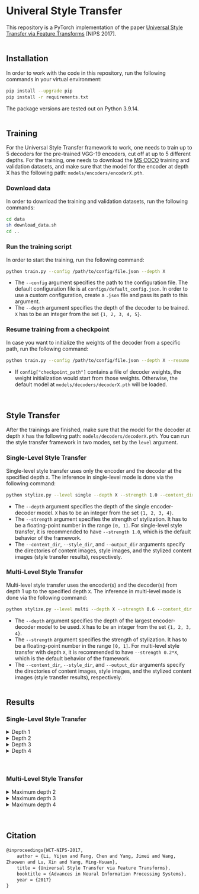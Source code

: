 # Univeral Style Transfer

This repository is a PyTorch implementation of the paper [Universal Style Transfer via Feature Transforms](https://proceedings.neurips.cc/paper_files/paper/2017/file/49182f81e6a13cf5eaa496d51fea6406-Paper.pdf) [NIPS 2017].<br><br>

## Installation

In order to work with the code in this repository, run the following commands in your virtual environment:
```bash
pip install --upgrade pip
pip install -r requirements.txt
```
The package versions are tested out on Python 3.9.14.<br><br>

## Training

For the Universal Style Transfer framework to work, one needs to train up to 5 decoders for the pre-trained VGG-19 encoders, cut off at up to 5 different depths. For the training, one needs to download the [MS COCO](https://cocodataset.org/#home) training and validation datasets, and make sure that the model for the encoder at depth X has the following path: `models/encoders/encoderX.pth`.<br>

### Download data

In order to download the training and validation datasets, run the following commands:

```bash
cd data
sh download_data.sh
cd ..
```

### Run the training script

In order to start the training, run the following command:

```bash
python train.py --config /path/to/config/file.json --depth X
```

* The `--config` argument specifies the path to the configuration file. The default configuration file is at `configs/default_config.json`. In order to use a custom configuration, create a `.json` file and pass its path to this argument.
* The `--depth` argument specifies the depth of the decoder to be trained. `X` has to be an integer from the set `{1, 2, 3, 4, 5}`.

### Resume training from a checkpoint

In case you want to initialize the weights of the decoder from a specific path, run the following command:

```bash
python train.py --config /path/to/config/file.json --depth X --resume
```

* If `config["checkpoint_path"]` contains a file of decoder weights, the weight initialization would start from those weights. Otherwise, the default model at `models/decoders/decoderX.pth` will be loaded.<br><br><br>

## Style Transfer

After the trainings are finished, make sure that the model for the decoder at depth `X` has the following path: `models/decoders/decoderX.pth`. You can run the style transfer framework in two modes, set by the `level` argument.

### Single-Level Style Transfer

Single-level style transfer uses only the encoder and the decoder at the specified depth `X`. The inference in single-level mode is done via the following command:

```bash
python stylize.py --level single --depth X --strength 1.0 --content_dir /path/to/content/directory --style_dir /path/to/style/directory --output_dir /path/to/output/directory
```

* The `--depth` argument specifies the depth of the single encoder-decoder model. `X` has to be an integer from the set `{1, 2, 3, 4}`.
* The `--strength` argument specifies the strength of stylization. It has to be a floating-point number in the range `[0, 1]`. For single-level style transfer, it is recommended to have `--strength 1.0`, which is the default behavior of the framework.
* The `--content_dir`, `--style_dir`, and `--output_dir` arguments specify the directories of content images, style images, and the stylized content images (style transfer results), respectively.

### Multi-Level Style Transfer

Multi-level style transfer uses the encoder(s) and the decoder(s) from depth 1 up to the specified depth `X`. The inference in multi-level mode is done via the following command:

```bash
python stylize.py --level multi --depth X --strength 0.6 --content_dir /path/to/content/directory --style_dir /path/to/style/directory --output_dir /path/to/output/directory
```

* The `--depth` argument specifies the depth of the largest encoder-decoder model to be used. `X` has to be an integer from the set `{1, 2, 3, 4}`.
* The `--strength` argument specifies the strength of stylization. It has to be a floating-point number in the range `[0, 1]`. For multi-level style transfer with depth `X`, it is recommended to have `--strength 0.2*X`, which is the default behavior of the framework.
* The `--content_dir`, `--style_dir`, and `--output_dir` arguments specify the directories of content images, style images, and the stylized content images (style transfer results), respectively.<br><br>

## Results

### Single-Level Style Transfer

<details>
<summary>Depth 1</summary>
<br>
<table class="center">
<tr>
  <td width=25% align="center"></td>
  <td width=25% align="center"><img src="__assets__/contents/face.jpg" raw=true></td>
  <td width=25% align="center"><img src="__assets__/contents/in1.jpg" raw=true></td>
  <td width=25% align="center"><img src="__assets__/contents/in4.jpg" raw=true></td>
</tr>
<tr>
  <td width=25% align="center"><img src="__assets__/styles/brick.jpg" raw=true></td>
  <td width=25% align="center"><img src="__assets__/results/single-level/depth-1/style_brick/face.png" raw=true></td>
  <td width=25% align="center"><img src="__assets__/results/single-level/depth-1/style_brick/in1.png" raw=true></td>
  <td width=25% align="center"><img src="__assets__/results/single-level/depth-1/style_brick/in4.png" raw=true></td>
</tr>
<tr>
  <td width=25% align="center"><img src="__assets__/styles/in1.jpg" raw=true></td>
  <td width=25% align="center"><img src="__assets__/results/single-level/depth-1/style_in1/face.png" raw=true></td>
  <td width=25% align="center"><img src="__assets__/results/single-level/depth-1/style_in1/in1.png" raw=true></td>
  <td width=25% align="center"><img src="__assets__/results/single-level/depth-1/style_in1/in4.png" raw=true></td>
</tr>
<tr>
  <td width=25% align="center"><img src="__assets__/styles/tiger.jpg" raw=true></td>
  <td width=25% align="center"><img src="__assets__/results/single-level/depth-1/style_tiger/face.png" raw=true></td>
  <td width=25% align="center"><img src="__assets__/results/single-level/depth-1/style_tiger/in1.png" raw=true></td>
  <td width=25% align="center"><img src="__assets__/results/single-level/depth-1/style_tiger/in4.png" raw=true></td>
</tr>  
</table>
</details>
<details>
<summary>Depth 2</summary>
<br>
<table class="center">
<tr>
  <td width=25% align="center"></td>
  <td width=25% align="center"><img src="__assets__/contents/face.jpg" raw=true></td>
  <td width=25% align="center"><img src="__assets__/contents/in1.jpg" raw=true></td>
  <td width=25% align="center"><img src="__assets__/contents/in4.jpg" raw=true></td>
</tr>
<tr>
  <td width=25% align="center"><img src="__assets__/styles/brick.jpg" raw=true></td>
  <td width=25% align="center"><img src="__assets__/results/single-level/depth-2/style_brick/face.png" raw=true></td>
  <td width=25% align="center"><img src="__assets__/results/single-level/depth-2/style_brick/in1.png" raw=true></td>
  <td width=25% align="center"><img src="__assets__/results/single-level/depth-2/style_brick/in4.png" raw=true></td>
</tr>
<tr>
  <td width=25% align="center"><img src="__assets__/styles/in1.jpg" raw=true></td>
  <td width=25% align="center"><img src="__assets__/results/single-level/depth-2/style_in1/face.png" raw=true></td>
  <td width=25% align="center"><img src="__assets__/results/single-level/depth-2/style_in1/in1.png" raw=true></td>
  <td width=25% align="center"><img src="__assets__/results/single-level/depth-2/style_in1/in4.png" raw=true></td>
</tr>
<tr>
  <td width=25% align="center"><img src="__assets__/styles/tiger.jpg" raw=true></td>
  <td width=25% align="center"><img src="__assets__/results/single-level/depth-2/style_tiger/face.png" raw=true></td>
  <td width=25% align="center"><img src="__assets__/results/single-level/depth-2/style_tiger/in1.png" raw=true></td>
  <td width=25% align="center"><img src="__assets__/results/single-level/depth-2/style_tiger/in4.png" raw=true></td>
</tr>  
</table>
</details>
<details>
<summary>Depth 3</summary>
<br>
<table class="center">
<tr>
  <td width=25% align="center"></td>
  <td width=25% align="center"><img src="__assets__/contents/face.jpg" raw=true></td>
  <td width=25% align="center"><img src="__assets__/contents/in1.jpg" raw=true></td>
  <td width=25% align="center"><img src="__assets__/contents/in4.jpg" raw=true></td>
</tr>
<tr>
  <td width=25% align="center"><img src="__assets__/styles/brick.jpg" raw=true></td>
  <td width=25% align="center"><img src="__assets__/results/single-level/depth-3/style_brick/face.png" raw=true></td>
  <td width=25% align="center"><img src="__assets__/results/single-level/depth-3/style_brick/in1.png" raw=true></td>
  <td width=25% align="center"><img src="__assets__/results/single-level/depth-3/style_brick/in4.png" raw=true></td>
</tr>
<tr>
  <td width=25% align="center"><img src="__assets__/styles/in1.jpg" raw=true></td>
  <td width=25% align="center"><img src="__assets__/results/single-level/depth-3/style_in1/face.png" raw=true></td>
  <td width=25% align="center"><img src="__assets__/results/single-level/depth-3/style_in1/in1.png" raw=true></td>
  <td width=25% align="center"><img src="__assets__/results/single-level/depth-3/style_in1/in4.png" raw=true></td>
</tr>
<tr>
  <td width=25% align="center"><img src="__assets__/styles/tiger.jpg" raw=true></td>
  <td width=25% align="center"><img src="__assets__/results/single-level/depth-3/style_tiger/face.png" raw=true></td>
  <td width=25% align="center"><img src="__assets__/results/single-level/depth-3/style_tiger/in1.png" raw=true></td>
  <td width=25% align="center"><img src="__assets__/results/single-level/depth-3/style_tiger/in4.png" raw=true></td>
</tr>  
</table>
</details>
<details>
<summary>Depth 4</summary>
<br>
<table class="center">
<tr>
  <td width=25% align="center"></td>
  <td width=25% align="center"><img src="__assets__/contents/face.jpg" raw=true></td>
  <td width=25% align="center"><img src="__assets__/contents/in1.jpg" raw=true></td>
  <td width=25% align="center"><img src="__assets__/contents/in4.jpg" raw=true></td>
</tr>
<tr>
  <td width=25% align="center"><img src="__assets__/styles/brick.jpg" raw=true></td>
  <td width=25% align="center"><img src="__assets__/results/single-level/depth-4/style_brick/face.png" raw=true></td>
  <td width=25% align="center"><img src="__assets__/results/single-level/depth-4/style_brick/in1.png" raw=true></td>
  <td width=25% align="center"><img src="__assets__/results/single-level/depth-4/style_brick/in4.png" raw=true></td>
</tr>
<tr>
  <td width=25% align="center"><img src="__assets__/styles/in1.jpg" raw=true></td>
  <td width=25% align="center"><img src="__assets__/results/single-level/depth-4/style_in1/face.png" raw=true></td>
  <td width=25% align="center"><img src="__assets__/results/single-level/depth-4/style_in1/in1.png" raw=true></td>
  <td width=25% align="center"><img src="__assets__/results/single-level/depth-4/style_in1/in4.png" raw=true></td>
</tr>
<tr>
  <td width=25% align="center"><img src="__assets__/styles/tiger.jpg" raw=true></td>
  <td width=25% align="center"><img src="__assets__/results/single-level/depth-4/style_tiger/face.png" raw=true></td>
  <td width=25% align="center"><img src="__assets__/results/single-level/depth-4/style_tiger/in1.png" raw=true></td>
  <td width=25% align="center"><img src="__assets__/results/single-level/depth-4/style_tiger/in4.png" raw=true></td>
</tr>  
</table>
</details><br><br>

### Multi-Level Style Transfer

<details>
<summary>Maximum depth 2</summary>
<br>
<table class="center">
<tr>
  <td width=25% align="center"></td>
  <td width=25% align="center"><img src="__assets__/contents/face.jpg" raw=true></td>
  <td width=25% align="center"><img src="__assets__/contents/in1.jpg" raw=true></td>
  <td width=25% align="center"><img src="__assets__/contents/in4.jpg" raw=true></td>
</tr>
<tr>
  <td width=25% align="center"><img src="__assets__/styles/brick.jpg" raw=true></td>
  <td width=25% align="center"><img src="__assets__/results/multi-level/depth-2/style_brick/face.png" raw=true></td>
  <td width=25% align="center"><img src="__assets__/results/multi-level/depth-2/style_brick/in1.png" raw=true></td>
  <td width=25% align="center"><img src="__assets__/results/multi-level/depth-2/style_brick/in4.png" raw=true></td>
</tr>
<tr>
  <td width=25% align="center"><img src="__assets__/styles/in1.jpg" raw=true></td>
  <td width=25% align="center"><img src="__assets__/results/multi-level/depth-2/style_in1/face.png" raw=true></td>
  <td width=25% align="center"><img src="__assets__/results/multi-level/depth-2/style_in1/in1.png" raw=true></td>
  <td width=25% align="center"><img src="__assets__/results/multi-level/depth-2/style_in1/in4.png" raw=true></td>
</tr>
<tr>
  <td width=25% align="center"><img src="__assets__/styles/tiger.jpg" raw=true></td>
  <td width=25% align="center"><img src="__assets__/results/multi-level/depth-2/style_tiger/face.png" raw=true></td>
  <td width=25% align="center"><img src="__assets__/results/multi-level/depth-2/style_tiger/in1.png" raw=true></td>
  <td width=25% align="center"><img src="__assets__/results/multi-level/depth-2/style_tiger/in4.png" raw=true></td>
</tr>  
</table>
</details>
<details>
<summary>Maximum depth 3</summary>
<br>
<table class="center">
<tr>
  <td width=25% align="center"></td>
  <td width=25% align="center"><img src="__assets__/contents/face.jpg" raw=true></td>
  <td width=25% align="center"><img src="__assets__/contents/in1.jpg" raw=true></td>
  <td width=25% align="center"><img src="__assets__/contents/in4.jpg" raw=true></td>
</tr>
<tr>
  <td width=25% align="center"><img src="__assets__/styles/brick.jpg" raw=true></td>
  <td width=25% align="center"><img src="__assets__/results/multi-level/depth-3/style_brick/face.png" raw=true></td>
  <td width=25% align="center"><img src="__assets__/results/multi-level/depth-3/style_brick/in1.png" raw=true></td>
  <td width=25% align="center"><img src="__assets__/results/multi-level/depth-3/style_brick/in4.png" raw=true></td>
</tr>
<tr>
  <td width=25% align="center"><img src="__assets__/styles/in1.jpg" raw=true></td>
  <td width=25% align="center"><img src="__assets__/results/multi-level/depth-3/style_in1/face.png" raw=true></td>
  <td width=25% align="center"><img src="__assets__/results/multi-level/depth-3/style_in1/in1.png" raw=true></td>
  <td width=25% align="center"><img src="__assets__/results/multi-level/depth-3/style_in1/in4.png" raw=true></td>
</tr>
<tr>
  <td width=25% align="center"><img src="__assets__/styles/tiger.jpg" raw=true></td>
  <td width=25% align="center"><img src="__assets__/results/multi-level/depth-3/style_tiger/face.png" raw=true></td>
  <td width=25% align="center"><img src="__assets__/results/multi-level/depth-3/style_tiger/in1.png" raw=true></td>
  <td width=25% align="center"><img src="__assets__/results/multi-level/depth-3/style_tiger/in4.png" raw=true></td>
</tr>  
</table>
</details>
<details>
<summary>Maximum depth 4</summary>
<br>
<table class="center">
<tr>
  <td width=25% align="center"></td>
  <td width=25% align="center"><img src="__assets__/contents/face.jpg" raw=true></td>
  <td width=25% align="center"><img src="__assets__/contents/in1.jpg" raw=true></td>
  <td width=25% align="center"><img src="__assets__/contents/in4.jpg" raw=true></td>
</tr>
<tr>
  <td width=25% align="center"><img src="__assets__/styles/brick.jpg" raw=true></td>
  <td width=25% align="center"><img src="__assets__/results/multi-level/depth-4/style_brick/face.png" raw=true></td>
  <td width=25% align="center"><img src="__assets__/results/multi-level/depth-4/style_brick/in1.png" raw=true></td>
  <td width=25% align="center"><img src="__assets__/results/multi-level/depth-4/style_brick/in4.png" raw=true></td>
</tr>
<tr>
  <td width=25% align="center"><img src="__assets__/styles/in1.jpg" raw=true></td>
  <td width=25% align="center"><img src="__assets__/results/multi-level/depth-4/style_in1/face.png" raw=true></td>
  <td width=25% align="center"><img src="__assets__/results/multi-level/depth-4/style_in1/in1.png" raw=true></td>
  <td width=25% align="center"><img src="__assets__/results/multi-level/depth-4/style_in1/in4.png" raw=true></td>
</tr>
<tr>
  <td width=25% align="center"><img src="__assets__/styles/tiger.jpg" raw=true></td>
  <td width=25% align="center"><img src="__assets__/results/multi-level/depth-4/style_tiger/face.png" raw=true></td>
  <td width=25% align="center"><img src="__assets__/results/multi-level/depth-4/style_tiger/in1.png" raw=true></td>
  <td width=25% align="center"><img src="__assets__/results/multi-level/depth-4/style_tiger/in4.png" raw=true></td>
</tr>  
</table>
</details><br><br>

## Citation

```
@inproceedings{WCT-NIPS-2017,
    author = {Li, Yijun and Fang, Chen and Yang, Jimei and Wang, Zhaowen and Lu, Xin and Yang, Ming-Hsuan},
    title = {Universal Style Transfer via Feature Transforms},
    booktitle = {Advances in Neural Information Processing Systems},
    year = {2017}
}
```
